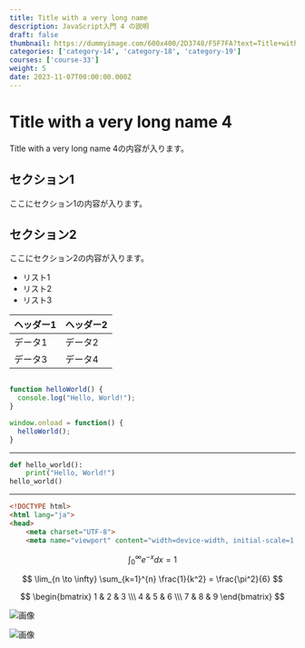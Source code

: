 ```yaml
---
title: Title with a very long name
description: JavaScript入門 4 の説明
draft: false
thumbnail: https://dummyimage.com/600x400/2D3748/F5F7FA?text=Title+with+a+very+long+name
categories: ['category-14', 'category-18', 'category-19']
courses: ['course-33']
weight: 5
date: 2023-11-07T00:00:00.000Z
---
```


# Title with a very long name 4

Title with a very long name 4の内容が入ります。

## セクション1
ここにセクション1の内容が入ります。

## セクション2
ここにセクション2の内容が入ります。

- リスト1
- リスト2
- リスト3

| ヘッダー1 | ヘッダー2 |
| --------- | --------- |
| データ1   | データ2   |
| データ3   | データ4   |

```javascript

function helloWorld() {
  console.log("Hello, World!");
}

window.onload = function() {
  helloWorld();
}

```

---

```python
def hello_world():
    print("Hello, World!")
hello_world()
```

---

```html
<!DOCTYPE html>
<html lang="ja">
<head>
    <meta charset="UTF-8">
    <meta name="viewport" content="width=device-width, initial-scale=1.0">
```

$$
\int_{0}^{\infty} e^{-x} dx = 1
$$

$$
\lim_{n \to \infty} \sum_{k=1}^{n} \frac{1}{k^2} = \frac{\pi^2}{6}
$$

$$
\begin{bmatrix}
1 & 2 & 3 \\\
4 & 5 & 6 \\\
7 & 8 & 9
\end{bmatrix}
$$

![画像](https://dummyimage.com/320x180/2D3748/F5F7FA?text=Title+with+a+very+long+name+4)

![画像](https://dummyimage.com/640x360/1A202C/EDF2F7?text=Title+with+a+very+long+name+4)